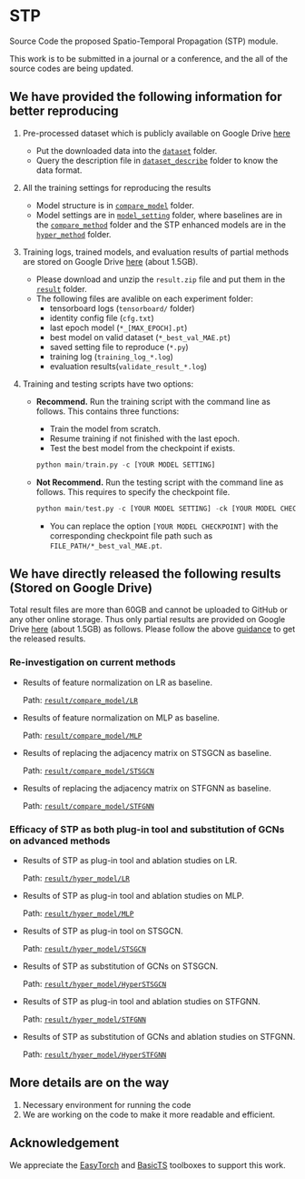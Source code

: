 # STP
Source Code the proposed Spatio-Temporal Propagation (STP) module.

This work is to be submitted in a journal or a conference, and the all of the source codes are being updated.

## We have provided the following information for better reproducing
1. Pre-processed dataset which is publicly available on Google Drive [here](https://drive.google.com/drive/folders/1P05v64MnhEM1arhJA-DjpmeHainqrvaN?usp=drive_link)
    - Put the downloaded data into the [`dataset`](./dataset/) folder.
    - Query the description file in [`dataset_describe`](./dataset_describe/) folder to know the data format.
2. All the training settings for reproducing the results
    - Model structure is in [`compare_model`](./compare_model/) folder.
    - Model settings are in [`model_setting`](./model_setting/) folder, where baselines are in the [`compare_method`](./model_setting/compare_method/) folder and the STP enhanced models are in the [`hyper_method`](./model_setting/hyper_method/) folder.


3. Training logs, trained models, and evaluation results of partial methods are stored on Google Drive [here](https://drive.google.com/drive/folders/1mmesNYG_iaQ3LNavQejEEhpgXc780dZM?usp=drive_link) (about 1.5GB).

    - Please download and unzip the `result.zip` file and put them in the [`result`](./result/) folder. 
    - The following files are avalible on each experiment folder:
        - tensorboard logs (`tensorboard/` folder)
        - identity config file (`cfg.txt`)
        - last epoch model (`*_[MAX_EPOCH].pt`)
        - best model on valid dataset (`*_best_val_MAE.pt`)
        - saved setting file to reproduce (`*.py`)
        - training log (`training_log_*.log`)
        - evaluation results(`validate_result_*.log`)

4. Training and testing scripts have two options:
    - **Recommend.** Run the training script with the command line as follows. This contains three functions: 
        - Train the model from scratch. 
        - Resume training if not finished with the last epoch. 
        - Test the best model from the checkpoint if exists.

        ```python
        python main/train.py -c [YOUR MODEL SETTING]
        ```
        
    - **Not Recommend.** Run the testing script with the command line as follows. This requires to specify the checkpoint file.
    
        ```python
        python main/test.py -c [YOUR MODEL SETTING] -ck [YOUR MODEL CHECKPOINT]
        ```
        - You can replace the option `[YOUR MODEL CHECKPOINT]` with the corresponding checkpoint file path such as `FILE_PATH/*_best_val_MAE.pt`.



## We have directly released the following results (Stored on Google Drive)

Total result files are more than 60GB and cannot be uploaded to GitHub or any other online storage. Thus only partial results are provided on Google Drive [here](https://drive.google.com/drive/folders/1mmesNYG_iaQ3LNavQejEEhpgXc780dZM?usp=drive_link) (about 1.5GB) as follows. Please follow the above [guidance](#we-have-provided-the-following-information-for-better-reproducing) to get the released results.

### Re-investigation on current methods
* Results of feature normalization on LR as baseline. 
    
    Path: [`result/compare_model/LR`](./result/compare_model/LR)

* Results of feature normalization on MLP as baseline. 

    Path: [`result/compare_model/MLP`](./result/compare_model/MLP)

* Results of replacing the adjacency matrix on STSGCN as baseline. 

    Path: [`result/compare_model/STSGCN`](./result/compare_model/STSGCN)

* Results of replacing the adjacency matrix on STFGNN as baseline.
    
    Path: [`result/compare_model/STFGNN`](./result/compare_model/STFGNN)

### Efficacy of STP as both plug-in tool and substitution of GCNs on advanced methods

* Results of STP as plug-in tool and ablation studies on LR.

    Path: [`result/hyper_model/LR`](./result/hyper_model/LR)

* Results of STP as plug-in tool and ablation studies on MLP.

    Path: [`result/hyper_model/MLP`](./result/hyper_model/MLP)

* Results of STP as plug-in tool on STSGCN.

    Path: [`result/hyper_model/STSGCN`](./result/hyper_model/STSGCN)

* Results of STP as substitution of GCNs on STSGCN.

    Path: [`result/hyper_model/HyperSTSGCN`](./result/hyper_model/HyperSTSGCN)

* Results of STP as plug-in tool and ablation studies on STFGNN.

    Path: [`result/hyper_model/STFGNN`](./result/hyper_model/STFGNN)

* Results of STP as substitution of GCNs and ablation studies on STFGNN.

    Path: [`result/hyper_model/HyperSTFGNN`](./result/hyper_model/HyperSTFGNN)


## More details are on the way
1. Necessary environment for running the code 
2. We are working on the code to make it more readable and efficient.

## Acknowledgement
We appreciate the [EasyTorch](https://github.com/cnstark/easytorch) and [BasicTS](https://github.com/zezhishao/BasicTS) toolboxes to support this work.